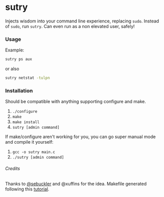 # sutry

Injects wisdom into your command line experience, replacing `sudo`. Instead of `sudo`, run `sutry`. Can even run as a non elevated user, safely!


### Usage
Example:
```bash
sutry ps aux
```
or also 
```bash
sutry netstat -tulpn
```

### Installation
Should be compatible with anything supporting configure and make.
1. `./configure`
1. `make`
1. `make install`
1. `sutry [admin command]`

If make/configure aren't working for you, you can go super manual mode and compile it yourself:
1. `gcc -o sutry main.c`
1. `./sutry [admin command]`

###### Credits
Thanks to [@sebuckler](https://github.com/sebuckler) and @xuffins for the idea. 
Makefile generated following this [tutorial](https://thoughtbot.com/blog/the-magic-behind-configure-make-make-install).

